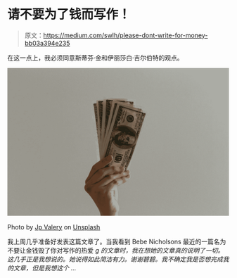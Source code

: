 # 请不要为了钱而写作！

> 原文：<https://medium.com/swlh/please-dont-write-for-money-bb03a394e235>

在这一点上，我必须同意斯蒂芬·金和伊丽莎白·吉尔伯特的观点。

![](img/e143dfbf07bd57ec9ee032a06d07b800.png)

Photo by [Jp Valery](https://unsplash.com/@jpvalery?utm_source=medium&utm_medium=referral) on [Unsplash](https://unsplash.com?utm_source=medium&utm_medium=referral)

我上周几乎准备好发表这篇文章了。当我看到 Bebe Nicholsons 最近的一篇名为不要让金钱毁了你对写作的热爱 *g 的文章时，我在想她的文章真的说明了一切。这几乎正是我想说的。她说得如此简洁有力。谢谢碧碧。我不确定我是否想完成我的文章，但是我想这个* …